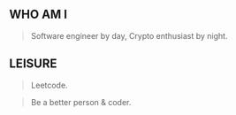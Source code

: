
## WHO AM I
>Software engineer by day, Crypto enthusiast by night.

## LEISURE 
>Leetcode.

>Be a better person & coder.
